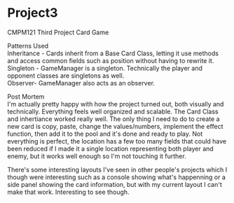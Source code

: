 # Project3
CMPM121 Third Project Card Game

Patterns Used <br/>
Inheritance - Cards inherit from a Base Card Class, letting it use methods and access common fields such as position without having to rewrite it.<br/>
Singleton - GameManager is a singleton. Technically the player and opponent classes are singletons as well.<br/>
Observer- GameManager also acts as an observer.<br/>

Post Mortem<br/>
I'm actually pretty happy with how the project turned out, both visually and technically. Everything feels well organized and scalable. 
The Card Class and inhertiance worked really well. The only thing I need to do to create a new card is copy, paste, change the values/numbers, implement the effect function, then add it to the pool and it's done and ready to play.
Not everything is perfect, the location has a few too many fields that could have been reduced if I made it a single location representing both player and enemy, but it works well enough so I'm not touching it further.

There's some interesting layouts I've seen in other people's projects which I though were interesting such as a console showing what's happenning or a side panel showing the card information, but with my current layout I can't make that work. Interesting to see though.
